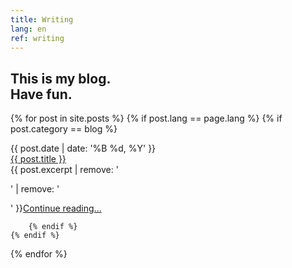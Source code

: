```yaml
---
title: Writing
lang: en
ref: writing
---
```


<h2 class="headline">This is my blog.<br>Have fun.</h2>

{% for post in site.posts %}
	{% if post.lang == page.lang %}
		{% if post.category == blog %}

<div class="post-container">
<time class="post-container__date">
{{ post.date | date: '%B %d, %Y' }}  </time>

<div class="post-container__title"><a href="{{ post.url }}">
{{ post.title }}</a></div>

<div class="post-container__text">
{{ post.excerpt | remove: '<p>' | remove: '</p>' }}<a href="{{ post.url }}">Continue reading...</a></div>

		{% endif %}
	{% endif %}
{% endfor %}

</div>


